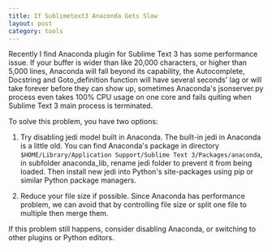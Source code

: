 ```yaml
---
title: If Sublimetext3 Anaconda Gets Slow
layout: post
category: tools
---
```

Recently I find Anaconda plugin for Sublime Text 3 has some performance issue. If your buffer is wider than like 20,000 characters, or higher than 5,000 lines, Anaconda will fall beyond its capability, the Autocomplete, Docstring and Goto_definition function will have several seconds' lag or will take forever before they can show up, sometimes Anaconda's jsonserver.py process even takes 100% CPU usage on one core and fails quiting when Sublime Text 3 main process is terminated.

To solve this problem, you have two options:

1. Try disabling jedi model built in Anaconda. The built-in jedi in Anaconda is a little old. You can find Anaconda's package in directory `$HOME/Library/Application Support/Sublime Text 3/Packages/anaconda`, in subfolder anaconda_lib, rename jedi folder to prevent it from being loaded. Then install new jedi into Python's site-packages using pip or similar Python package managers.

2. Reduce your file size if possible. Since Anaconda has performance problem, we can avoid that by controlling file size or split one file to multiple then merge them. 

If this problem still happens, consider disabling Anaconda, or switching to other plugins or Python editors.